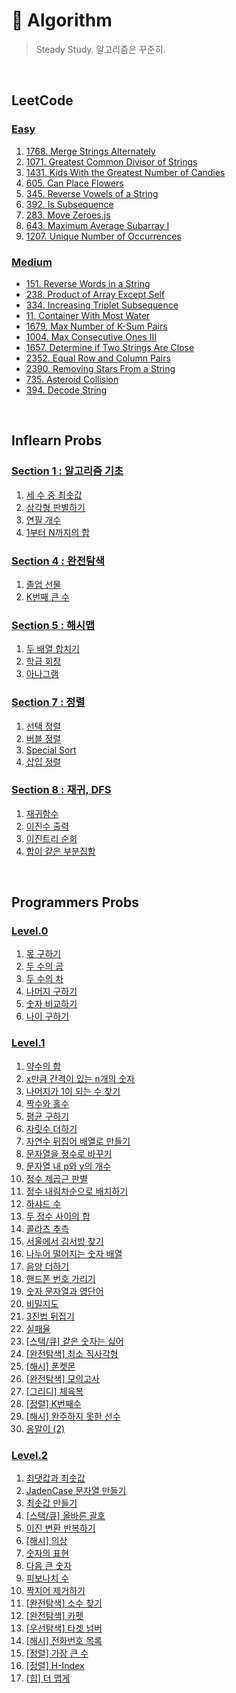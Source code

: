 # 📜 Algorithm

> Steady Study. 알고리즘은 꾸준히.

<br/>

## LeetCode

### [Easy](/LeetCode/Easy/)

1. [1768. Merge Strings Alternately](/LeetCode/Easy/1768_Merge_Strings_Alternately.js)
2. [1071. Greatest Common Divisor of Strings](/LeetCode/Easy/1071_Greatest_Common_Divisor_of_Strings.js)
3. [1431. Kids With the Greatest Number of Candies](/LeetCode/Easy/1431_Kids_With_the_Greatest_Number_of_Candies.js)
4. [605. Can Place Flowers](/LeetCode/Easy/605_Can_Place_Flowers.js)
5. [345. Reverse Vowels of a String](/LeetCode/Easy/345_Reverse_Vowels_of_a_String.js)
6. [392. Is Subsequence](/LeetCode/Easy/392_Is_Subsequence.js)
7. [283. Move Zeroes.js](/LeetCode/Easy/283_Move_Zeroes.js)
8. [643. Maximum Average Subarray I](/LeetCode/Easy/643_Maximum_Average_Subarray_I.js)
9. [1207. Unique Number of Occurrences](/LeetCode/Easy/1207_Unique_Number_of_Occurrences.js)

### [Medium](/LeetCode/Medium/)

- [151. Reverse Words in a String](/LeetCode/Medium/151_Reverse_Words_in_a_String.js)
- [238. Product of Array Except Self](/LeetCode/Medium/238_Product_of_Array_Except%20Self.js)
- [334. Increasing Triplet Subsequence](/LeetCode/Medium/334_Increasing_Triplet_Subsequence.js)
- [11. Container With Most Water](/LeetCode/Medium/11_Container_With_Most_Water.js)
- [1679. Max Number of K-Sum Pairs](/LeetCode/Medium/1679_Max_Number_of_K-Sum_Pairs.js)
- [1004. Max Consecutive Ones III](/LeetCode/Medium/1004_Max_Consecutive_Ones_III.js)
- [1657. Determine if Two Strings Are Close](/LeetCode/Medium/1657_Determine_if_Two_Strings_Are_Close.js)
- [2352. Equal Row and Column Pairs](/LeetCode/Medium/2352_Equal_Row_and_Column_Pairs.js)
- [2390. Removing Stars From a String](/LeetCode/Medium/2390_Removing_Stars_From_a_String.js)
- [735. Asteroid Collision](/LeetCode/Medium/735_Asteroid_Collision.js)
- [394. Decode String](/LeetCode/Medium/394_Decode_String.js)

<br/>

## Inflearn Probs

### [Section 1 : 알고리즘 기초](/Inflearn/섹션1/)

1. [세 수 중 최솟값](/Inflearn/섹션1/1.%20세%20수%20중%20최솟값.js)
2. [삼각형 판별하기](/Inflearn/섹션1/2.%20삼각형%20판별하기.js)
3. [연필 개수](/Inflearn/섹션1/3.%20연필개수.js)
4. [1부터 N까지의 합](/Inflearn/섹션1/4.%201부터%20N까지의%20합.js)

### [Section 4 : 완전탐색](/Inflearn/섹션4/)

1. [졸업 선물](/Inflearn/섹션4/4.%20졸업선물.js)
2. [K번째 큰 수](/Inflearn/섹션4/5.%20K번째%20큰%20수.js)

### [Section 5 : 해시맵](/Inflearn/섹션5/)

1. [두 배열 합치기](/Inflearn/섹션5/1.%20두%20배열%20합치기.js)
2. [학급 회장](/Inflearn/섹션5/6.%20학급%20회장(해쉬).js)
3. [아나그램](/Inflearn/섹션5/7.%20아나그램.js)

### [Section 7 : 정렬](/Inflearn/섹션7/)

1. [선택 정렬](/Inflearn/섹션7/1.%20선택정렬.js)
2. [버블 정렬](/Inflearn/섹션7/2.%20버블정렬.js)
3. [Special Sort](/Inflearn/섹션7/3.%20Special%20Sort.js)
4. [삽입 정렬](/Inflearn/섹션7/4.%20삽입정렬.js)

### [Section 8 : 재귀, DFS](/Inflearn/섹션8/)

1. [재귀함수](/Inflearn/섹션8/1.%20재귀함수.js)
2. [이진수 출력](/Inflearn/섹션8/2.%20이진수%20출력(재귀).js)
3. [이진트리 순회](/Inflearn/섹션8/3.%20이진트리순회.js)
4. [합이 같은 부분집합](/Inflearn/섹션8/5.%20합이%20같은%20부분집합.js)

<br/>

## Programmers Probs

### [Level.0](/Programmers/Level.0/)

1. [몫 구하기](/Programmers/Level.0/01_몫_구하기.js)
2. [두 수의 곱](/Programmers/Level.0/02_두_수의_곱.js)
3. [두 수의 차](/Programmers/Level.0/03_두_수의_차.js)
4. [나머지 구하기](/Programmers/Level.0/04_나머지_구하기.js)
5. [숫자 비교하기](/Programmers/Level.0/05_숫자_비교하기.js)
6. [나이 구하기](/Programmers/Level.0/06_나이_구하기.js)

### [Level.1](/Programmers/Level.1/)

1. [약수의 합](/Programmers/Level.1/01_약수의_합.js)
2. [x만큼 간격이 있는 n개의 숫자](/Programmers/Level.1/02_x만큼_간격있는_n개숫자.js)
3. [나머지가 1이 되는 수 찾기](/Programmers/Level.1/03_나머지가_1이되는_수찾기.js)
4. [짝수와 홀수](/Programmers/Level.1/04_짝수와_홀수.js)
5. [평균 구하기](/Programmers/Level.1/05_평균_구하기.js)
6. [자릿수 더하기](/Programmers/Level.1/06_자릿수_더하기.js)
7. [자연수 뒤집어 배열로 만들기](/Programmers/Level.1/07_자연수_뒤집어_배열로_만들기.js)
8. [문자열을 정수로 바꾸기](/Programmers/Level.1/08_문자열을_정수로_바꾸기.js)
9. [문자열 내 p와 y의 개수](/Programmers/Level.1/09_문자열_내_p와_y의_개수.js)
10. [정수 제곱근 판별](/Programmers/Level.1/10_정수_제곱근_판별.js)
11. [정수 내림차순으로 배치하기](/Programmers/Level.1/11_정수_내림차순으로_배치하기.js)
12. [하샤드 수](/Programmers/Level.1/12_하샤드_수.js)
13. [두 정수 사이의 합](/Programmers/Level.1/13_두_정수_사이의_합.js)
14. [콜라츠 추측](/Programmers/Level.1/14_콜라츠_추측.js)
15. [서울에서 김서방 찾기](/Programmers/Level.1/15_서울에서_김서방_찾기.js)
16. [나누어 떨어지는 숫자 배열](/Programmers/Level.1/16_나누어_떨어지는_숫자_배열.js)
17. [음양 더하기](/Programmers/Level.1/17_음양_더하기.js)
18. [핸드폰 번호 가리기](/Programmers/Level.1/18_핸드폰_번호_가리기.js)
19. [숫자 문자열과 영단어](/Programmers/Level.1/19_숫자_문자열과_영단어.js)
20. [비밀지도](/Programmers/Level.1/20_비밀지도.js)
21. [3진법 뒤집기](/Programmers/Level.1/21_3진법_뒤집기.js)
22. [실패율](/Programmers/Level.1/22_실패율.js)
23. [[스택/큐] 같은 숫자는 싫어](/Programmers/Level.1/23_같은_숫자는_싫어.js)
24. [[완전탐색] 최소 직사각형](/Programmers/Level.1/24_최소_직사각형.js)
25. [[해시] 폰켓몬](/Programmers/Level.1/25_폰켓몬.js)
26. [[완전탐색] 모의고사](/Programmers/Level.1/26_모의고사.js)
27. [[그리디] 체육복](/Programmers/Level.1/27_체육복.js)
28. [[정렬] K번째수](/Programmers/Level.1/28_K번째수.js)
29. [[해시] 완주하지 못한 선수](/Programmers/Level.1/29_완주하지_못한_선수.js)
30. [옹알이 (2)](/Programmers/Level.1/30_옹알이(2).js)

### [Level.2](/Programmers/Level.2/)

1. [최댓값과 최솟값](/Programmers/Level.2/01_최댓값과_최솟값.js)
2. [JadenCase 문자열 만들기](/Programmers/Level.2/02_JadenCase_문자열_만들기.js)
3. [최솟값 만들기](/Programmers/Level.2/03_최솟값_만들기.js)
4. [[스택/큐] 올바른 괄호](/Programmers/Level.2/04_올바른_괄호.js)
5. [이진 변환 반복하기](/Programmers/Level.2/05_이진_변환_반복하기.js)
6. [[해시] 의상](/Programmers/Level.2/06_의상.js)
7. [숫자의 표현](/Programmers/Level.2/07_숫자의_표현.js)
8. [다음 큰 숫자](/Programmers/Level.2/08_다음_큰_숫자.js)
9. [피보나치 수](/Programmers/Level.2/09_피보나치_수.js)
10. [짝지어 제거하기](/Programmers/Level.2/10_짝지어_제거하기.js)
11. [[완전탐색] 소수 찾기](/Programmers/Level.2/11_소수_찾기.js)
12. [[완전탐색] 카펫](/Programmers/Level.2/12_카펫.js)
13. [[우선탐색] 타겟 넘버](/Programmers/Level.2/13_타겟_넘버.js)
14. [[해시] 전화번호 목록](/Programmers/Level.2/14_전화번호_목록.js)
15. [[정렬] 가장 큰 수](/Programmers/Level.2/15_가장_큰_수.js)
16. [[정렬] H-Index](/Programmers/Level.2/16_H-Index.js)
17. [[힙] 더 맵게](/Programmers/Level.2/17_더_맵게.js)
